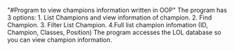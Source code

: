 "#Program to view champions information written in OOP" 
       The program has 3 options:
        1. List Champions and view information of champion.
        2. Find Champion.
        3. Filter List Champion.
        4.Full list champion infomation (ID, Champion, Classes, Position)
The program accesses the LOL database so you can view champion information.
